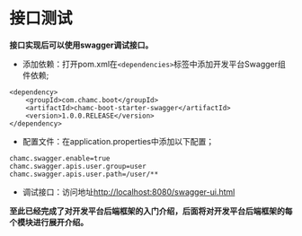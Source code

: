 # 接口测试

**接口实现后可以使用swagger调试接口。**
 
* 添加依赖：打开pom.xml在`<dependencies>`标签中添加开发平台Swagger组件依赖;

```
<dependency>
	<groupId>com.chamc.boot</groupId>
	<artifactId>chamc-boot-starter-swagger</artifactId>
	<version>1.0.0.RELEASE</version>
</dependency>
```

* 配置文件：在application.properties中添加以下配置；

```
chamc.swagger.enable=true
chamc.swagger.apis.user.group=user
chamc.swagger.apis.user.path=/user/**
```

* 调试接口：访问地址[http://localhost:8080/swagger-ui.html](http://localhost:8080/swagger-ui.html) 

**至此已经完成了对开发平台后端框架的入门介绍，后面将对开发平台后端框架的每个模块进行展开介绍。**
